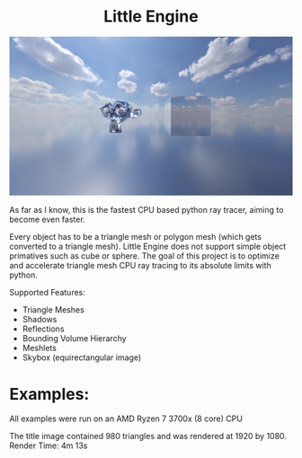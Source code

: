 <div align="center">
<h1>Little Engine</h1>
<img src='https://github.com/grantcary/little-engine/blob/main/rendered_images/skyscapeexample.PNG' alt='monkey+cube' width='960'>
</div>

As far as I know, this is the fastest CPU based python ray tracer, aiming to become even faster.

Every object has to be a triangle mesh or polygon mesh (which gets converted to a triangle mesh). Little Engine does not support simple object primatives such as cube or sphere. 
The goal of this project is to optimize and accelerate triangle mesh CPU ray tracing to its absolute limits with python.

Supported Features:
 - Triangle Meshes
 - Shadows
 - Reflections
 - Bounding Volume Hierarchy
 - Meshlets
 - Skybox (equirectangular image)

# Examples:
All examples were run on an AMD Ryzen 7 3700x (8 core) CPU

The title image contained 980 triangles and was rendered at 1920 by 1080. Render Time: 4m 13s

